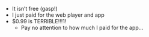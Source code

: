 * It isn’t free (gasp!)
* I just paid for the web player and app
* $0.99 is TERRIBLE!!!1!
  * Pay no attention to how much I paid for the app...
